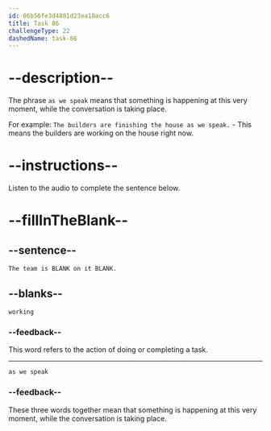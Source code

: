 ```yaml
---
id: 66b56fe3d4801d23ea10acc6
title: Task 86
challengeType: 22
dashedName: task-86
---
```

<!-- (Audio) Brian: The team is working on it as we speak. -->

# --description--

The phrase `as we speak` means that something is happening at this very moment, while the conversation is taking place.

For example:
`The builders are finishing the house as we speak.` - This means the builders are working on the house right now.

# --instructions--

Listen to the audio to complete the sentence below.

# --fillInTheBlank--

## --sentence--

`The team is BLANK on it BLANK.`

## --blanks--

`working`

### --feedback--

This word refers to the action of doing or completing a task.

---

`as we speak`

### --feedback--

These three words together mean that something is happening at this very moment, while the conversation is taking place.
